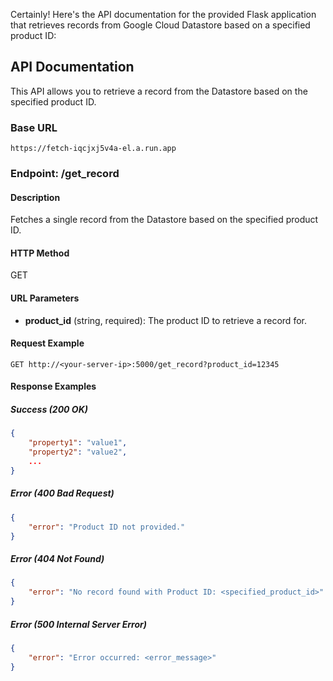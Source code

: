 Certainly! Here's the API documentation for the provided Flask application that retrieves records from Google Cloud Datastore based on a specified product ID:

## API Documentation

This API allows you to retrieve a record from the Datastore based on the specified product ID.

### Base URL
```
https://fetch-iqcjxj5v4a-el.a.run.app
```

### Endpoint: /get_record

#### Description
Fetches a single record from the Datastore based on the specified product ID.

#### HTTP Method
GET

#### URL Parameters
- **product_id** (string, required): The product ID to retrieve a record for.

#### Request Example
```
GET http://<your-server-ip>:5000/get_record?product_id=12345
```

#### Response Examples

##### Success (200 OK)
```json
{
    "property1": "value1",
    "property2": "value2",
    ...
}
```

##### Error (400 Bad Request)
```json
{
    "error": "Product ID not provided."
}
```

##### Error (404 Not Found)
```json
{
    "error": "No record found with Product ID: <specified_product_id>"
}
```

##### Error (500 Internal Server Error)
```json
{
    "error": "Error occurred: <error_message>"
}
```

